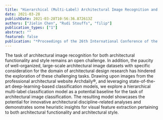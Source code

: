 ```yaml
---
title: "Hierarchical (Multi-Label) Architectural Image Recognition and Classification"
date: 2021-03-28
publishDate: 2021-03-28T10:56:36.872613Z
authors: ["Jielin Chen", "Rudi Stouffs", "filip"]
publication_types: ["1"]
abstract: ""
featured: false
publication: "*Proceedings of the 26th International Conference of the Association for Computer-Aided Architectural Design Research in Asia (CAADRIA) 2021*"
---
```


The task of architectural image recognition for both architectural functionality and style remains an open challenge. In addition, the paucity of well-organized, large-scale architectural image datasets with specific consideration for the domain of architectural design research has hindered the exploration of these challenging tasks. Drawing upon images from the professional architectural website Archdaily®, and leveraging state-of-the-art deep-learning-based classification models, we explore a hierarchical multi-label classification model as a potential baseline for the task of architectural image classification. The resulting model showcases the potential for innovative architectural discipline-related analyses and demonstrates some heuristic insights for visual feature extraction pertaining to both architectural functionality and architectural style.
